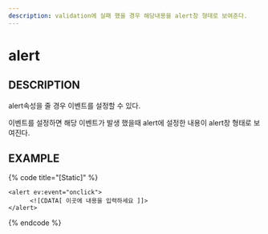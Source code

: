 ```yaml
---
description: validation에 실패 했을 경우 해당내용을 alert창 형태로 보여준다.
---
```


#   alert                    

## DESCRIPTION

alert속성을 줄 경우 이벤트를 설정할 수 있다.
  
이벤트를 설정하면 해당 이벤트가 발생 했을때 alert에 설정한 내용이 alert창 형태로 보여진다.                       

## EXAMPLE

{% code title="\[Static\]" %}
```markup
<alert ev:event="onclick">
      <![CDATA[ 이곳에 내용을 입력하세요 ]]>
</alert> 
```
{% endcode %}





